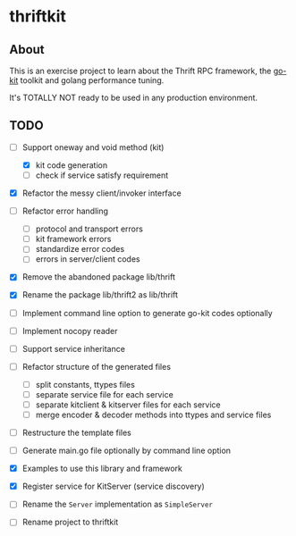 # thriftkit

## About

This is an exercise project to learn about the Thrift RPC framework, the
[go-kit](https://github.com/go-kit/kit/) toolkit and golang performance tuning.

It's TOTALLY NOT ready to be used in any production environment.

## TODO

- [ ] Support oneway and void method (kit)
  - [x] kit code generation
  - [ ] check if service satisfy requirement

- [x] Refactor the messy client/invoker interface

- [ ] Refactor error handling
  - [ ] protocol and transport errors
  - [ ] kit framework errors
  - [ ] standardize error codes
  - [ ] errors in server/client codes

- [x] Remove the abandoned package lib/thrift

- [x] Rename the package lib/thrift2 as lib/thrift

- [ ] Implement command line option to generate go-kit codes optionally

- [ ] Implement nocopy reader

- [ ] Support service inheritance

- [ ] Refactor structure of the generated files
  - [ ] split constants, ttypes files
  - [ ] separate service file for each service
  - [ ] separate kitclient & kitserver files for each service
  - [ ] merge encoder & decoder methods into ttypes and service files

- [ ] Restructure the template files

- [ ] Generate main.go file optionally by command line option

- [x] Examples to use this library and framework

- [x] Register service for KitServer (service discovery)

- [ ] Rename the `Server` implementation as `SimpleServer`

- [ ] Rename project to thriftkit
